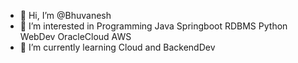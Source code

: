- 👋 Hi, I’m @Bhuvanesh
- 👀 I’m interested in Programming Java Springboot RDBMS Python WebDev OracleCloud AWS 
- 🌱 I’m currently learning Cloud and BackendDev

<!---
Bhuvanesh-98/Bhuvanesh-98 is a ✨ special ✨ repository because its `README.md` (this file) appears on your GitHub profile.
You can click the Preview link to take a look at your changes.
--->
